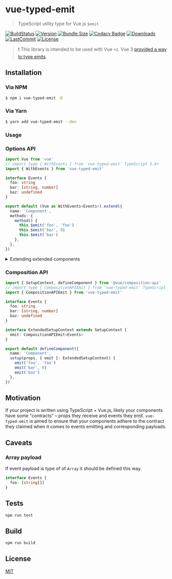 # vue-typed-emit

> TypeScript utility type for Vue.js `$emit`

[![BuildStatus](https://img.shields.io/github/actions/workflow/status/andrewvasilchuk/vue-typed-emit/integrate.yml?branch=master)](https://github.com/andrewvasilchuk/vue-typed-emit/actions/workflows/integrate.yml)
[![Version](https://img.shields.io/npm/v/vue-typed-emit)](https://www.npmjs.com/package/vue-typed-emit)
[![Bundle Size](https://img.shields.io/bundlephobia/minzip/vue-typed-emit)](https://bundlephobia.com/result?p=vue-typed-emit)
[![Codacy Badge](https://app.codacy.com/project/badge/Grade/0a12c2d8dbd44f028aacddb254df983d)](https://www.codacy.com/gh/andrewvasilchuk/vue-typed-emit/dashboard?utm_source=github.com&utm_medium=referral&utm_content=andrewvasilchuk/vue-typed-emit&utm_campaign=Badge_Grade)
[![Downloads](https://img.shields.io/npm/dt/vue-typed-emit)](https://www.npmjs.com/package/vue-typed-emit)
[![LastCommit](https://img.shields.io/github/last-commit/andrewvasilchuk/vue-typed-emit)](https://github.com/andrewvasilchuk/vue-typed-emit/commits/master)
[![License](https://img.shields.io/npm/l/vue-typed-emit)](https://github.com/andrewvasilchuk/vue-typed-emit/blob/master/LICENSE)

> ❗ This library is intended to be used with Vue `<3`. Vue 3 [provided a way to type emits](https://vuejs.org/guide/typescript/composition-api.html#typing-component-emits).

## Installation

### Via NPM

```bash
$ npm i vue-typed-emit -D
```

### Via Yarn

```bash
$ yarn add vue-typed-emit --dev
```

### Usage

### Options API

```ts
import Vue from 'vue'
// import type { WithEvents } from 'vue-typed-emit' TypeScript 3.8+
import { WithEvents } from 'vue-typed-emit'

interface Events {
  foo: string
  bar: [string, number]
  baz: undefined
}

export default (Vue as WithEvents<Events>).extend({
  name: 'Component',
  methods: {
    method() {
      this.$emit('foo', 'foo')
      this.$emit('bar', 0)
      this.$emit('baz')
    },
  },
})
```

<details>
<summary>Extending extended components</summary>

```ts
// YourAwesomeExtendedComponent.vue
// ...

export default Vue.extend({
  // ...
  methods: {
    baz() {},
  },
  // ...
})
```

```ts
// ...
import YourAwesomeExtendedComponent from 'path/to/your/awewsome/extended/component'

export default (
  YourAwesomeExtendedComponent as WithEvents<
    WithEvents,
    typeof YourAwesomeExtendedComponent
  >
).extend({})
```

</details>

### Composition API

```ts
import { SetupContext, defineComponent } from '@vue/composition-api'
// import type { CompositionAPIEmit } from 'vue-typed-emit' TypeScript 3.8+
import { CompositionAPIEmit } from 'vue-typed-emit'

interface Events {
  foo: string
  bar: [string, number]
  baz: undefined
}

interface ExtendedSetupContext extends SetupContext {
  emit: CompositionAPIEmit<Events>
}

export default defineComponent({
  name: 'Component',
  setup(props, { emit }: ExtendedSetupContext) {
    emit('foo', 'foo')
    emit('bar', 0)
    emit('baz')
  },
})
```

## Motivation

If your project is written using TypeScript + Vue.js, likely your components have some "contracts" – props they receive and events they emit. `vue-typed-emit` is aimed to ensure that your components adhere to the contract they claimed when it comes to events emitting and corresponding payloads.

## Caveats

### Array payload

If event payload is type of of `Array` it should be defined this way.

```ts
interface Events {
  foo: [string[]]
}
```

## Tests

```bash
npm run test
```

## Build

```bash
npm run build
```

## License

[MIT](http://opensource.org/licenses/MIT)
